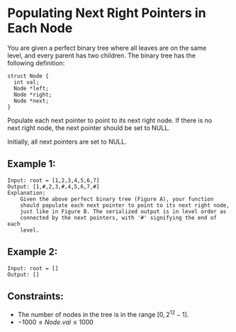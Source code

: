 # Populating Next Right Pointers in Each Node

You are given a perfect binary tree where all leaves are on the same  
level, and every parent has two children. The binary tree has the  
following definition:

```
struct Node {
  int val;
  Node *left;
  Node *right;
  Node *next;
}
```

Populate each next pointer to point to its next right node. If there is no  
next right node, the next pointer should be set to NULL.

Initially, all next pointers are set to NULL.

 

## Example 1:

    Input: root = [1,2,3,4,5,6,7]
    Output: [1,#,2,3,#,4,5,6,7,#]
    Explanation: 
        Given the above perfect binary tree (Figure A), your function  
        should populate each next pointer to point to its next right node,  
        just like in Figure B. The serialized output is in level order as 
        connected by the next pointers, with '#' signifying the end of each 
        level.

## Example 2:

    Input: root = []
    Output: []
    
 

## Constraints:

* The number of nodes in the tree is in the range $[0, 2^{12} - 1]$.
* $-1000 \le Node.val \le 1000$

 